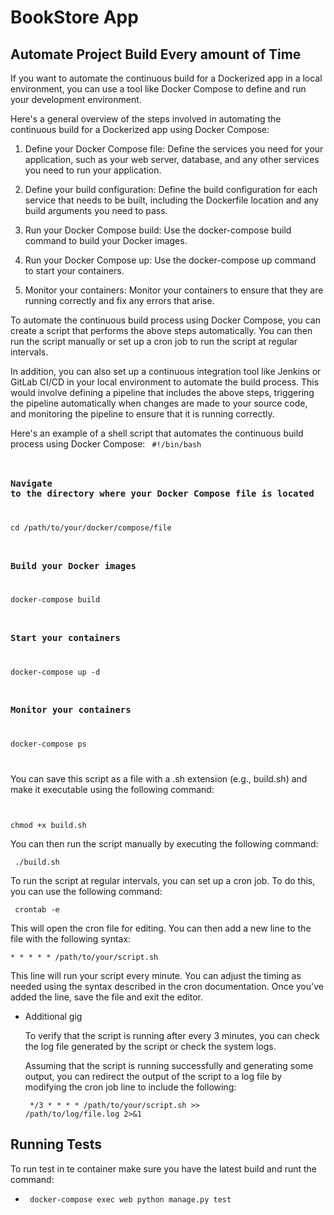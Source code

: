 # BookStore App

##  Automate Project Build Every amount of Time
If you want to automate the continuous build for a Dockerized app in a local environment, you can use a tool like Docker Compose to define and run your development environment.

Here's a general overview of the steps involved in automating the continuous build for a Dockerized app using Docker Compose:

1. Define your Docker Compose file: Define the services you need for your application, such as your web server, database, and any other services you need to run your application.

2. Define your build configuration: Define the build configuration for each service that needs to be built, including the Dockerfile location and any build arguments you need to pass.

3. Run your Docker Compose build: Use the docker-compose build command to build your Docker images.

4. Run your Docker Compose up: Use the docker-compose up command to start your containers.

5. Monitor your containers: Monitor your containers to ensure that they are running correctly and fix any errors that arise.

To automate the continuous build process using Docker Compose, you can create a script that performs the above steps automatically. You can then run the script manually or set up a cron job to run the script at regular intervals.

In addition, you can also set up a continuous integration tool like Jenkins or GitLab CI/CD in your local environment to automate the build process. This would involve defining a pipeline that includes the above steps, triggering the pipeline automatically when changes are made to your source code, and monitoring the pipeline to ensure that it is running correctly.

Here's an example of a shell script that automates the continuous build process using Docker Compose:
<code>
#!/bin/bash

### Navigate to the directory where your Docker Compose file is located
cd /path/to/your/docker/compose/file

### Build your Docker images
docker-compose build

### Start your containers
docker-compose up -d

### Monitor your containers
docker-compose ps

</code>

You can save this script as a file with a .sh extension (e.g., build.sh) and make it executable using the following command:
<code> 

chmod +x build.sh
</code>

You can then run the script manually by executing the following command:

<code > ./build.sh </code>

To run the script at regular intervals, you can set up a cron job. To do this, you can use the following command:

<code> crontab -e </code>

This will open the cron file for editing. You can then add a new line to the file with the following syntax:

<code>* * * * * /path/to/your/script.sh</code>

This line will run your script every minute. You can adjust the timing as needed using the syntax described in the cron documentation. Once you've added the line, save the file and exit the editor.

* Additional gig 

    To verify that the script is running after every 3 minutes, you can check the log file generated by the script or check the system logs.


    Assuming that the script is running successfully and generating some output, you can redirect the output of the script to a log file by modifying the cron job line to include the following:

    <code> */3 * * * * /path/to/your/script.sh >> /path/to/log/file.log 2>&1  </code>

## Running Tests
To run test in te container  make sure you have the latest build and runt the command:
* <code> docker-compose exec web python manage.py test </code>